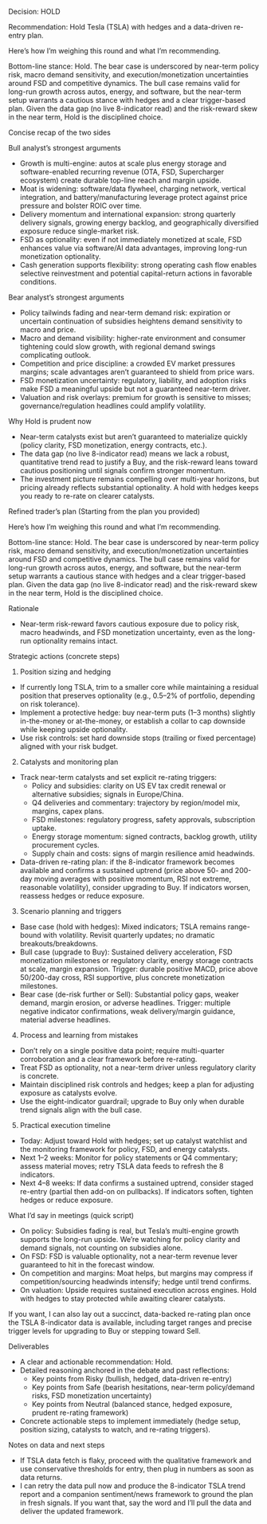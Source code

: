 Decision: HOLD

Recommendation: Hold Tesla (TSLA) with hedges and a data-driven re-entry plan.

Here’s how I’m weighing this round and what I’m recommending.

Bottom-line stance: Hold. The bear case is underscored by near-term policy risk, macro demand sensitivity, and execution/monetization uncertainties around FSD and competitive dynamics. The bull case remains valid for long-run growth across autos, energy, and software, but the near-term setup warrants a cautious stance with hedges and a clear trigger-based plan. Given the data gap (no live 8-indicator read) and the risk-reward skew in the near term, Hold is the disciplined choice.

Concise recap of the two sides

Bull analyst’s strongest arguments
- Growth is multi-engine: autos at scale plus energy storage and software-enabled recurring revenue (OTA, FSD, Supercharger ecosystem) create durable top-line reach and margin upside.
- Moat is widening: software/data flywheel, charging network, vertical integration, and battery/manufacturing leverage protect against price pressure and bolster ROIC over time.
- Delivery momentum and international expansion: strong quarterly delivery signals, growing energy backlog, and geographically diversified exposure reduce single-market risk.
- FSD as optionality: even if not immediately monetized at scale, FSD enhances value via software/AI data advantages, improving long-run monetization optionality.
- Cash generation supports flexibility: strong operating cash flow enables selective reinvestment and potential capital-return actions in favorable conditions.

Bear analyst’s strongest arguments
- Policy tailwinds fading and near-term demand risk: expiration or uncertain continuation of subsidies heightens demand sensitivity to macro and price.
- Macro and demand visibility: higher-rate environment and consumer tightening could slow growth, with regional demand swings complicating outlook.
- Competition and price discipline: a crowded EV market pressures margins; scale advantages aren’t guaranteed to shield from price wars.
- FSD monetization uncertainty: regulatory, liability, and adoption risks make FSD a meaningful upside but not a guaranteed near-term driver.
- Valuation and risk overlays: premium for growth is sensitive to misses; governance/regulation headlines could amplify volatility.

Why Hold is prudent now
- Near-term catalysts exist but aren’t guaranteed to materialize quickly (policy clarity, FSD monetization, energy contracts, etc.).
- The data gap (no live 8-indicator read) means we lack a robust, quantitative trend read to justify a Buy, and the risk-reward leans toward cautious positioning until signals confirm stronger momentum.
- The investment picture remains compelling over multi-year horizons, but pricing already reflects substantial optionality. A hold with hedges keeps you ready to re-rate on clearer catalysts.

Refined trader’s plan (Starting from the plan you provided)

Here’s how I’m weighing this round and what I’m recommending.

Bottom-line stance: Hold. The bear case is underscored by near-term policy risk, macro demand sensitivity, and execution/monetization uncertainties around FSD and competitive dynamics. The bull case remains valid for long-run growth across autos, energy, and software, but the near-term setup warrants a cautious stance with hedges and a clear trigger-based plan. Given the data gap (no live 8-indicator read) and the risk-reward skew in the near term, Hold is the disciplined choice.

Rationale
- Near-term risk-reward favors cautious exposure due to policy risk, macro headwinds, and FSD monetization uncertainty, even as the long-run optionality remains intact.

Strategic actions (concrete steps)
1) Position sizing and hedging
- If currently long TSLA, trim to a smaller core while maintaining a residual position that preserves optionality (e.g., 0.5–2% of portfolio, depending on risk tolerance).
- Implement a protective hedge: buy near-term puts (1–3 months) slightly in-the-money or at-the-money, or establish a collar to cap downside while keeping upside optionality.
- Use risk controls: set hard downside stops (trailing or fixed percentage) aligned with your risk budget.

2) Catalysts and monitoring plan
- Track near-term catalysts and set explicit re-rating triggers:
  - Policy and subsidies: clarity on US EV tax credit renewal or alternative subsidies; signals in Europe/China.
  - Q4 deliveries and commentary: trajectory by region/model mix, margins, capex plans.
  - FSD milestones: regulatory progress, safety approvals, subscription uptake.
  - Energy storage momentum: signed contracts, backlog growth, utility procurement cycles.
  - Supply chain and costs: signs of margin resilience amid headwinds.
- Data-driven re-rating plan: if the 8-indicator framework becomes available and confirms a sustained uptrend (price above 50- and 200-day moving averages with positive momentum, RSI not extreme, reasonable volatility), consider upgrading to Buy. If indicators worsen, reassess hedges or reduce exposure.

3) Scenario planning and triggers
- Base case (hold with hedges): Mixed indicators; TSLA remains range-bound with volatility. Revisit quarterly updates; no dramatic breakouts/breakdowns.
- Bull case (upgrade to Buy): Sustained delivery acceleration, FSD monetization milestones or regulatory clarity, energy storage contracts at scale, margin expansion. Trigger: durable positive MACD, price above 50/200-day cross, RSI supportive, plus concrete monetization milestones.
- Bear case (de-risk further or Sell): Substantial policy gaps, weaker demand, margin erosion, or adverse headlines. Trigger: multiple negative indicator confirmations, weak delivery/margin guidance, material adverse headlines.

4) Process and learning from mistakes
- Don’t rely on a single positive data point; require multi-quarter corroboration and a clear framework before re-rating.
- Treat FSD as optionality, not a near-term driver unless regulatory clarity is concrete.
- Maintain disciplined risk controls and hedges; keep a plan for adjusting exposure as catalysts evolve.
- Use the eight-indicator guardrail; upgrade to Buy only when durable trend signals align with the bull case.

5) Practical execution timeline
- Today: Adjust toward Hold with hedges; set up catalyst watchlist and the monitoring framework for policy, FSD, and energy catalysts.
- Next 1–2 weeks: Monitor for policy statements or Q4 commentary; assess material moves; retry TSLA data feeds to refresh the 8 indicators.
- Next 4–8 weeks: If data confirms a sustained uptrend, consider staged re-entry (partial then add-on on pullbacks). If indicators soften, tighten hedges or reduce exposure.

What I’d say in meetings (quick script)
- On policy: Subsidies fading is real, but Tesla’s multi-engine growth supports the long-run upside. We’re watching for policy clarity and demand signals, not counting on subsidies alone.
- On FSD: FSD is valuable optionality, not a near-term revenue lever guaranteed to hit in the forecast window.
- On competition and margins: Moat helps, but margins may compress if competition/sourcing headwinds intensify; hedge until trend confirms.
- On valuation: Upside requires sustained execution across engines. Hold with hedges to stay protected while awaiting clearer catalysts.

If you want, I can also lay out a succinct, data-backed re-rating plan once the TSLA 8-indicator data is available, including target ranges and precise trigger levels for upgrading to Buy or stepping toward Sell.

Deliverables
- A clear and actionable recommendation: Hold.
- Detailed reasoning anchored in the debate and past reflections:
  - Key points from Risky (bullish, hedged, data-driven re-entry)
  - Key points from Safe (bearish hesitations, near-term policy/demand risks, FSD monetization uncertainty)
  - Key points from Neutral (balanced stance, hedged exposure, prudent re-rating framework)
- Concrete actionable steps to implement immediately (hedge setup, position sizing, catalysts to watch, and re-rating triggers).

Notes on data and next steps
- If TSLA data fetch is flaky, proceed with the qualitative framework and use conservative thresholds for entry, then plug in numbers as soon as data returns.
- I can retry the data pull now and produce the 8-indicator TSLA trend report and a companion sentiment/news framework to ground the plan in fresh signals. If you want that, say the word and I’ll pull the data and deliver the updated framework.